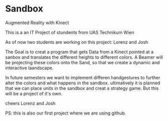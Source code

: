 # Sandbox
Augmented Reality with Kinect

This is a an IT Project of stundents from UAS Technikum Wien

As of now two students are working on this project: Lorenz and Josh

The Goal is to creat a program that gets Data from a Kinect pointed at a sanbox and translates the different heights to different colors.
A Beamer will be projecting these colors onto the Sand, so that we create a dynamic and interactive laandscape.

In future semesters we want to implement differen handgestures to further alter the colors and what happens in the sandbox.
ultimatively it is planned that we can place units in the sandbox and creat a strategy game. But this will be a project of it's own.

cheers
Lorenz and Josh

PS: this is also our first project where we are using github.
